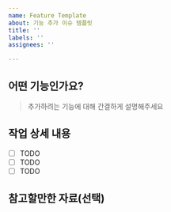 ```yaml
---
name: Feature Template
about: 기능 추가 이슈 템플릿
title: ''
labels: ''
assignees: ''

---
```


## 어떤 기능인가요? 
> 추가하려는 기능에 대해 간결하게 설명해주세요 

## 작업 상세 내용

- [ ] TODO
- [ ] TODO
- [ ] TODO

## 참고할만한 자료(선택)
